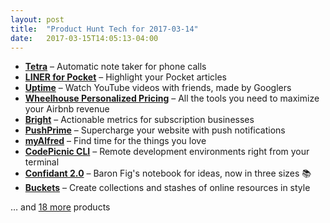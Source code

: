 ```yaml
---
layout: post
title:  "Product Hunt Tech for 2017-03-14"
date:   2017-03-15T14:05:13-04:00
---
```


* **[Tetra](https://www.producthunt.com/posts/tetra?utm_campaign=producthunt-api&utm_medium=api&utm_source=Application%3A+Daily+Digest+RSS+%28ID%3A+3202%29)** – Automatic note taker for phone calls
* **[LINER for Pocket](https://www.producthunt.com/posts/liner-for-pocket?utm_campaign=producthunt-api&utm_medium=api&utm_source=Application%3A+Daily+Digest+RSS+%28ID%3A+3202%29)** – Highlight your Pocket articles
* **[Uptime](https://www.producthunt.com/posts/uptime?utm_campaign=producthunt-api&utm_medium=api&utm_source=Application%3A+Daily+Digest+RSS+%28ID%3A+3202%29)** – Watch YouTube videos with friends, made by Googlers
* **[Wheelhouse Personalized Pricing](https://www.producthunt.com/posts/wheelhouse-personalized-pricing?utm_campaign=producthunt-api&utm_medium=api&utm_source=Application%3A+Daily+Digest+RSS+%28ID%3A+3202%29)** – All the tools you need to maximize your Airbnb revenue
* **[Bright](https://www.producthunt.com/posts/bright-76376c12-a4c1-41d7-9a5f-cd46f22ac519?utm_campaign=producthunt-api&utm_medium=api&utm_source=Application%3A+Daily+Digest+RSS+%28ID%3A+3202%29)** – Actionable metrics for subscription businesses
* **[PushPrime](https://www.producthunt.com/posts/pushprime-2?utm_campaign=producthunt-api&utm_medium=api&utm_source=Application%3A+Daily+Digest+RSS+%28ID%3A+3202%29)** – Supercharge your website with push notifications
* **[myAlfred](https://www.producthunt.com/posts/myalfred?utm_campaign=producthunt-api&utm_medium=api&utm_source=Application%3A+Daily+Digest+RSS+%28ID%3A+3202%29)** – Find time for the things you love
* **[CodePicnic CLI](https://www.producthunt.com/posts/codepicnic-cli?utm_campaign=producthunt-api&utm_medium=api&utm_source=Application%3A+Daily+Digest+RSS+%28ID%3A+3202%29)** – Remote development environments right from your terminal
* **[Confidant 2.0](https://www.producthunt.com/posts/confidant-2-0?utm_campaign=producthunt-api&utm_medium=api&utm_source=Application%3A+Daily+Digest+RSS+%28ID%3A+3202%29)** – Baron Fig's notebook for ideas, now in three sizes 📚
* **[Buckets](https://www.producthunt.com/posts/buckets-2?utm_campaign=producthunt-api&utm_medium=api&utm_source=Application%3A+Daily+Digest+RSS+%28ID%3A+3202%29)** – Create collections and stashes of online resources in style

… and [18 more](https://www.producthunt.com/tech) products